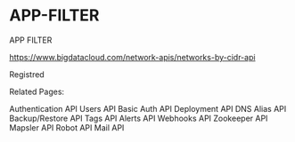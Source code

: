 # APP-FILTER
APP FILTER

https://www.bigdatacloud.com/network-apis/networks-by-cidr-api

Registred

Related Pages:

Authentication API
Users API
Basic Auth API
Deployment API
DNS Alias API
Backup/Restore API
Tags API
Alerts API
Webhooks API
Zookeeper API
Mapsler API
Robot API
Mail API

